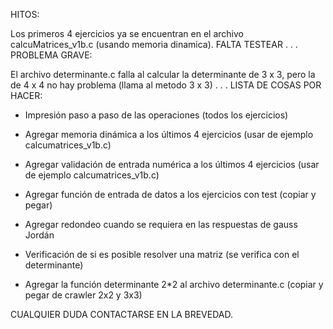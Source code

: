 HITOS:

Los primeros 4 ejercicios ya se encuentran en el archivo calcuMatrices_v1b.c (usando memoria dinamica). FALTA TESTEAR
.
.
.
PROBLEMA GRAVE: 

El archivo determinante.c falla al calcular la determinante de 3 x 3, pero la de 4 x 4 no hay problema (llama al metodo 3 x 3)
.
.
.
LISTA DE COSAS POR HACER:

* Impresión paso a paso de las operaciones (todos los ejercicios)
* Agregar memoria dinámica a los últimos 4 ejercicios (usar de ejemplo calcumatrices_v1b.c)
* Agregar validación de entrada numérica a los últimos 4 ejercicios (usar de ejemplo calcumatrices_v1b.c)


* Agregar función de entrada de datos a los ejercicios con test (copiar y pegar)
* Agregar redondeo cuando se requiera en las respuestas de gauss Jordán
* Verificación de si es posible resolver una matriz (se verifica con el determinante)
* Agregar la función determinante 2*2 al archivo determinante.c (copiar y pegar de crawler 2x2 y 3x3)


CUALQUIER DUDA CONTACTARSE EN LA BREVEDAD.



